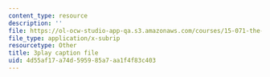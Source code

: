 ```yaml
---
content_type: resource
description: ''
file: https://ol-ocw-studio-app-qa.s3.amazonaws.com/courses/15-071-the-analytics-edge-spring-2017/4d55af17a74d595985a7aa1f4f83c403_R250-aMpyAo.vtt
file_type: application/x-subrip
resourcetype: Other
title: 3play caption file
uid: 4d55af17-a74d-5959-85a7-aa1f4f83c403
---
```


